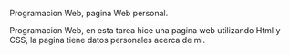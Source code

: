 
Programacion Web, pagina Web personal.

Programacion Web, en esta tarea hice una pagina web utilizando Html y CSS, la pagina tiene datos personales acerca de mi.
